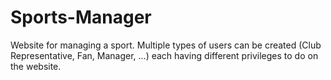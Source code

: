 # Sports-Manager
Website for managing a sport. Multiple types of users can be created (Club Representative, Fan, Manager, ...) each having different privileges to do on the website.
